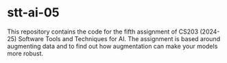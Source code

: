 # stt-ai-05
This repository contains the code for the fifth assignment of CS203 (2024-25) Software Tools and Techniques for AI. The assignment is based around augmenting data and to find out how augmentation can make your models more robust.
